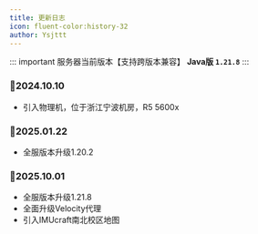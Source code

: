 ```yaml
---
title: 更新日志
icon: fluent-color:history-32
author: Ysjttt
---
```


::: important 服务器当前版本【支持跨版本兼容】
**Java版 `1.21.8`**
:::

### 📌2024.10.10

- 引入物理机，位于浙江宁波机房，R5 5600x

### 📌2025.01.22

- 全服版本升级1.20.2

### 📌2025.10.01

- 全服版本升级1.21.8
- 全面升级Velocity代理
- 引入IMUcraft南北校区地图